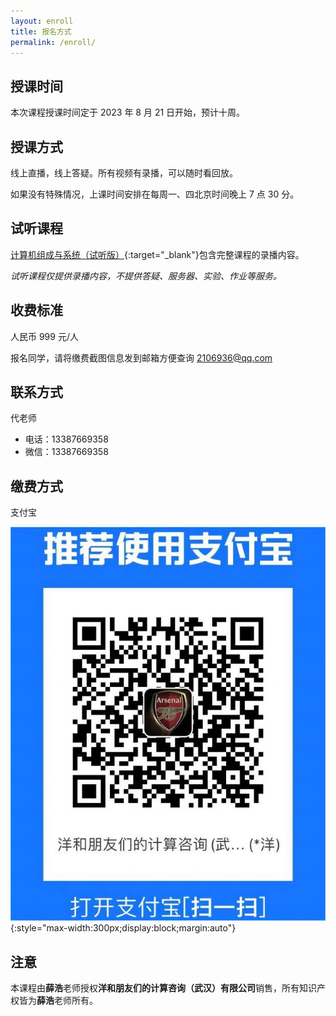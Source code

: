 ```yaml
---
layout: enroll
title: 报名方式
permalink: /enroll/
---
```


## 授课时间

本次课程授课时间定于 2023 年 8 月 21 日开始，预计十周。

## 授课方式

线上直播，线上答疑。所有视频有录播，可以随时看回放。

如果没有特殊情况，上课时间安排在每周一、四北京时间晚上 7 点 30 分。

## 试听课程

[计算机组成与系统（试听版）](https://www.cctalk.com/m/group/90917111){:target="_blank"}包含完整课程的录播内容。

*试听课程仅提供录播内容，不提供答疑、服务器、实验、作业等服务。*

## 收费标准

人民币 999 元/人

报名同学，请将缴费截图信息发到邮箱方便查询 [2106936@qq.com](mailto:2106936@qq.com)

## 联系方式

代老师

+ 电话：13387669358
+ 微信：13387669358

## 缴费方式

支付宝

![支付宝](_images/alipay.jpg){:style="max-width:300px;display:block;margin:auto"}

## 注意

本课程由**薛浩**老师授权**洋和朋友们的计算咨询（武汉）有限公司**销售，所有知识产权皆为**薛浩**老师所有。
